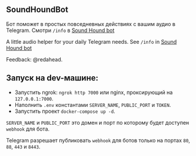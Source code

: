 ## SoundHoundBot

Бот поможет в простых повседневных действиях с вашим аудио в Telegram.
Смотри `/info` в [Sound Hound bot](https://t.me/sound_hound_bot)

A little audio helper for your daily Telegram needs.
See `/info` in [Sound Hound bot](https://t.me/sound_hound_bot)

Feedback: @redahead.

## Запуск на dev-машине:

- Запустить ngrok: `ngrok http 7000` или nginx, проксирующий на `127.0.0.1:7000`.
- Наполнить `.env` константами `SERVER_NAME`, `PUBLIC_PORT` и `TOKEN`.
- Запустить проект `docker-compose up -d`.

`SERVER_NAME` и `PUBLIC_PORT` это домен и порт по которому будет доступен `webhook` для бота.

Telegram разрешает публиковать `webhook` для ботов только на портах `80`, `88`, `443` и `8443`.
